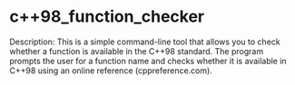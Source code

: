 # c++98_function_checker
Description:
    This is a simple command-line tool that allows you to check whether a function is available in the C++98 standard. The program prompts the user for a function name and checks whether it is available in C++98 using an online reference (cppreference.com).
